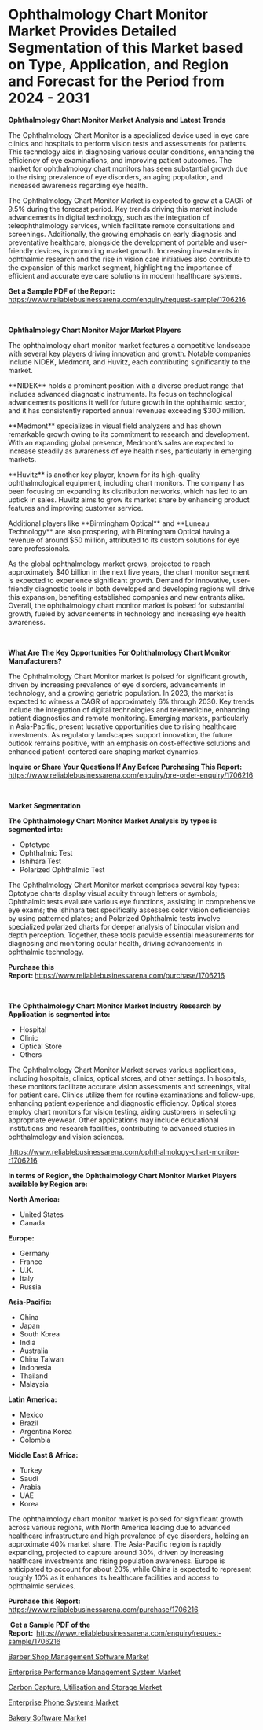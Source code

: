 <p><h1>Ophthalmology Chart Monitor Market Provides Detailed Segmentation of this Market based on Type, Application, and Region and Forecast for the Period from 2024 - 2031</h1></p><p><strong>Ophthalmology Chart Monitor Market Analysis and Latest Trends</strong></p>
<p><p>The Ophthalmology Chart Monitor is a specialized device used in eye care clinics and hospitals to perform vision tests and assessments for patients. This technology aids in diagnosing various ocular conditions, enhancing the efficiency of eye examinations, and improving patient outcomes. The market for ophthalmology chart monitors has seen substantial growth due to the rising prevalence of eye disorders, an aging population, and increased awareness regarding eye health.</p><p>The Ophthalmology Chart Monitor Market is expected to grow at a CAGR of 9.5% during the forecast period. Key trends driving this market include advancements in digital technology, such as the integration of teleophthalmology services, which facilitate remote consultations and screenings. Additionally, the growing emphasis on early diagnosis and preventative healthcare, alongside the development of portable and user-friendly devices, is promoting market growth. Increasing investments in ophthalmic research and the rise in vision care initiatives also contribute to the expansion of this market segment, highlighting the importance of efficient and accurate eye care solutions in modern healthcare systems.</p></p>
<p><strong>Get a Sample PDF of the Report:&nbsp;</strong> <a href="https://www.reliablebusinessarena.com/enquiry/request-sample/1706216?utm_campaign=1599&utm_medium=2&utm_source=Github&utm_content=ia&utm_term=21102024&utm_id=ophthalmology-chart-monitor">https://www.reliablebusinessarena.com/enquiry/request-sample/1706216</a></p>
<p>&nbsp;</p>
<p><strong>Ophthalmology Chart Monitor Major Market Players</strong></p>
<p><p>The ophthalmology chart monitor market features a competitive landscape with several key players driving innovation and growth. Notable companies include NIDEK, Medmont, and Huvitz, each contributing significantly to the market.</p><p>**NIDEK** holds a prominent position with a diverse product range that includes advanced diagnostic instruments. Its focus on technological advancements positions it well for future growth in the ophthalmic sector, and it has consistently reported annual revenues exceeding $300 million.</p><p>**Medmont** specializes in visual field analyzers and has shown remarkable growth owing to its commitment to research and development. With an expanding global presence, Medmont’s sales are expected to increase steadily as awareness of eye health rises, particularly in emerging markets.</p><p>**Huvitz** is another key player, known for its high-quality ophthalmological equipment, including chart monitors. The company has been focusing on expanding its distribution networks, which has led to an uptick in sales. Huvitz aims to grow its market share by enhancing product features and improving customer service.</p><p>Additional players like **Birmingham Optical** and **Luneau Technology** are also prospering, with Birmingham Optical having a revenue of around $50 million, attributed to its custom solutions for eye care professionals.</p><p>As the global ophthalmology market grows, projected to reach approximately $40 billion in the next five years, the chart monitor segment is expected to experience significant growth. Demand for innovative, user-friendly diagnostic tools in both developed and developing regions will drive this expansion, benefiting established companies and new entrants alike. Overall, the ophthalmology chart monitor market is poised for substantial growth, fueled by advancements in technology and increasing eye health awareness.</p></p>
<p>&nbsp;</p>
<p><strong>What Are The Key Opportunities For Ophthalmology Chart Monitor Manufacturers?</strong></p>
<p><p>The Ophthalmology Chart Monitor market is poised for significant growth, driven by increasing prevalence of eye disorders, advancements in technology, and a growing geriatric population. In 2023, the market is expected to witness a CAGR of approximately 6% through 2030. Key trends include the integration of digital technologies and telemedicine, enhancing patient diagnostics and remote monitoring. Emerging markets, particularly in Asia-Pacific, present lucrative opportunities due to rising healthcare investments. As regulatory landscapes support innovation, the future outlook remains positive, with an emphasis on cost-effective solutions and enhanced patient-centered care shaping market dynamics.</p></p>
<p><strong>Inquire or Share Your Questions If Any Before Purchasing This Report:</strong> <a href="https://www.reliablebusinessarena.com/enquiry/pre-order-enquiry/1706216?utm_campaign=1599&utm_medium=2&utm_source=Github&utm_content=ia&utm_term=21102024&utm_id=ophthalmology-chart-monitor">https://www.reliablebusinessarena.com/enquiry/pre-order-enquiry/1706216</a></p>
<p>&nbsp;</p>
<p><strong>Market Segmentation</strong></p>
<p><strong>The Ophthalmology Chart Monitor Market Analysis by types is segmented into:</strong></p>
<p><ul><li>Optotype</li><li>Ophthalmic Test</li><li>Ishihara Test</li><li>Polarized Ophthalmic Test</li></ul></p>
<p><p>The Ophthalmology Chart Monitor market comprises several key types: Optotype charts display visual acuity through letters or symbols; Ophthalmic tests evaluate various eye functions, assisting in comprehensive eye exams; the Ishihara test specifically assesses color vision deficiencies by using patterned plates; and Polarized Ophthalmic tests involve specialized polarized charts for deeper analysis of binocular vision and depth perception. Together, these tools provide essential measurements for diagnosing and monitoring ocular health, driving advancements in ophthalmic technology.</p></p>
<p><strong>Purchase this Report:&nbsp;</strong><a href="https://www.reliablebusinessarena.com/purchase/1706216?utm_campaign=1599&utm_medium=2&utm_source=Github&utm_content=ia&utm_term=21102024&utm_id=ophthalmology-chart-monitor">https://www.reliablebusinessarena.com/purchase/1706216</a></p>
<p>&nbsp;</p>
<p><strong>The Ophthalmology Chart Monitor Market Industry Research by Application is segmented into:</strong></p>
<p><ul><li>Hospital</li><li>Clinic</li><li>Optical Store</li><li>Others</li></ul></p>
<p><p>The Ophthalmology Chart Monitor Market serves various applications, including hospitals, clinics, optical stores, and other settings. In hospitals, these monitors facilitate accurate vision assessments and screenings, vital for patient care. Clinics utilize them for routine examinations and follow-ups, enhancing patient experience and diagnostic efficiency. Optical stores employ chart monitors for vision testing, aiding customers in selecting appropriate eyewear. Other applications may include educational institutions and research facilities, contributing to advanced studies in ophthalmology and vision sciences.</p></p>
<p><a href="https://www.reliablebusinessarena.com/ophthalmology-chart-monitor-r1706216?utm_campaign=1599&utm_medium=2&utm_source=Github&utm_content=ia&utm_term=21102024&utm_id=ophthalmology-chart-monitor">&nbsp;https://www.reliablebusinessarena.com/ophthalmology-chart-monitor-r1706216</a></p>
<p><strong>In terms of Region, the Ophthalmology Chart Monitor Market Players available by Region are:</strong></p>
<p>
    <p> <strong> North America: </strong>
        <ul>
            <li>United States</li>
            <li>Canada</li>
        </ul>
        </p> 
    <p> <strong> Europe: </strong>
        <ul>
            <li>Germany</li>
            <li>France</li>
            <li>U.K.</li>
            <li>Italy</li>
            <li>Russia</li>
        </ul>
        </p> 
    <p> <strong> Asia-Pacific: </strong>
        <ul>
            <li>China</li>
            <li>Japan</li>
            <li>South Korea</li>
            <li>India</li>
            <li>Australia</li>
            <li>China Taiwan</li>
            <li>Indonesia</li>
            <li>Thailand</li>
            <li>Malaysia</li>
        </ul>
        </p> 
    <p> <strong> Latin America: </strong>
        <ul>
            <li>Mexico</li>
            <li>Brazil</li>
            <li>Argentina Korea</li>
            <li>Colombia</li>
        </ul>
        </p> 
    <p> <strong> Middle East & Africa: </strong>
        <ul>
            <li>Turkey</li>
            <li>Saudi</li>
            <li>Arabia</li>
            <li>UAE</li>
            <li>Korea</li>
        </ul>
    </p>
    </p>
<p><p>The ophthalmology chart monitor market is poised for significant growth across various regions, with North America leading due to advanced healthcare infrastructure and high prevalence of eye disorders, holding an approximate 40% market share. The Asia-Pacific region is rapidly expanding, projected to capture around 30%, driven by increasing healthcare investments and rising population awareness. Europe is anticipated to account for about 20%, while China is expected to represent roughly 10% as it enhances its healthcare facilities and access to ophthalmic services.</p></p>
<p><strong>Purchase this Report: </strong><a href="https://www.reliablebusinessarena.com/purchase/1706216?utm_campaign=1599&utm_medium=2&utm_source=Github&utm_content=ia&utm_term=21102024&utm_id=ophthalmology-chart-monitor">https://www.reliablebusinessarena.com/purchase/1706216</a></p>
<p>&nbsp;<strong>Get a Sample PDF of the Report:&nbsp;&nbsp;</strong><a href="https://www.reliablebusinessarena.com/enquiry/request-sample/1706216?utm_campaign=1599&utm_medium=2&utm_source=Github&utm_content=ia&utm_term=21102024&utm_id=ophthalmology-chart-monitor">https://www.reliablebusinessarena.com/enquiry/request-sample/1706216</a></p>
<p><strong></strong></p>
<p><p><a href="https://www.linkedin.com/pulse/barber-shop-management-software-industry-sector-market-dynamics-eoqgc?utm_campaign=1599&utm_medium=2&utm_source=Github&utm_content=ia&utm_term=21102024&utm_id=ophthalmology-chart-monitor">Barber Shop Management Software Market</a></p><p><a href="https://www.linkedin.com/pulse/enterprise-performance-management-system-market-transformation-ggcwc?utm_campaign=1599&utm_medium=2&utm_source=Github&utm_content=ia&utm_term=21102024&utm_id=ophthalmology-chart-monitor">Enterprise Performance Management System Market</a></p><p><a href="https://github.com/JosephineMcguire65/Market-Research-Report-List-1/blob/main/carbon-capture-utilisation-and-storage-market.md?utm_campaign=1599&utm_medium=2&utm_source=Github&utm_content=ia&utm_term=21102024&utm_id=ophthalmology-chart-monitor">Carbon Capture, Utilisation and Storage Market</a></p><p><a href="https://www.linkedin.com/pulse/enterprise-phone-systems-market-report-product-type-end-use-application-tiy0c?utm_campaign=1599&utm_medium=2&utm_source=Github&utm_content=ia&utm_term=21102024&utm_id=ophthalmology-chart-monitor">Enterprise Phone Systems Market</a></p><p><a href="https://www.linkedin.com/pulse/bakery-software-market-segmentation-applications-types-growth-gq9ic?utm_campaign=1599&utm_medium=2&utm_source=Github&utm_content=ia&utm_term=21102024&utm_id=ophthalmology-chart-monitor">Bakery Software Market</a></p></p>